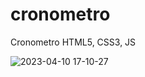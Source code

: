 # cronometro
Cronometro HTML5, CSS3, JS

![2023-04-10 17-10-27](https://github.com/paulo-santos360/cronometro/assets/102436341/dc99a577-28d4-4d27-95e2-1b2c3b762b14)
